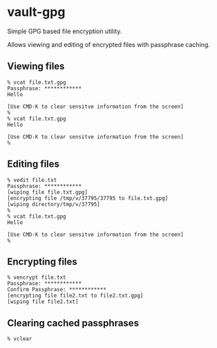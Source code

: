# vault-gpg

Simple GPG based file encryption utility.

Allows viewing and editing of encrypted files with passphrase caching.

## Viewing files

```
% vcat file.txt.gpg 
Passphrase: ************
Hello

[Use CMD-K to clear sensitve information from the screen]
%
% vcat file.txt.gpg 
Hello

[Use CMD-K to clear sensitve information from the screen]
%
```

## Editing files

```
% vedit file.txt
Passphrase: ************ 
[wiping file file.txt.gpg]
[encrypting file /tmp/v/37795/37795 to file.txt.gpg]
[wiping directory/tmp/v/37795]
%
% vcat file.txt.gpg 
Hello

[Use CMD-K to clear sensitve information from the screen]
%
```

## Encrypting files

```
% vencrypt file.txt 
Passphrase: ************ 
Confirm Passphrase: ************ 
[encrypting file file2.txt to file2.txt.gpg]
[wiping file file2.txt]
```

## Clearing cached passphrases

```
% vclear
```
